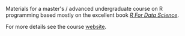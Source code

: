 Materials for a master's / advanced undergraduate course on R programming based mostly on the excellent book [*R For Data Science*](https://r4ds.had.co.nz/).

For more details see the course [website](https://lrdegeest.github.io/r-for-data-science/index.html).


